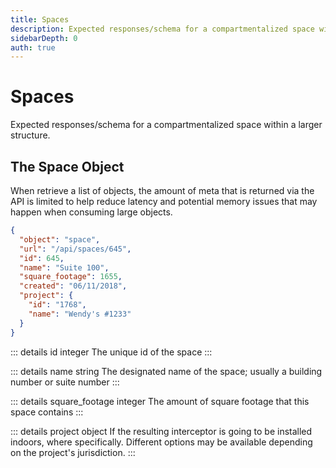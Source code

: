 ```yaml
---
title: Spaces
description: Expected responses/schema for a compartmentalized space within a larger structure.
sidebarDepth: 0
auth: true
---
```


# Spaces

Expected responses/schema for a compartmentalized space within a larger structure.

## The Space Object

When retrieve a list of objects, the amount of meta that is returned via the API is limited to help reduce latency and potential memory issues that may happen when consuming large objects.

```json
{
  "object": "space",
  "url": "/api/spaces/645",
  "id": 645,
  "name": "Suite 100",
  "square_footage": 1655,
  "created": "06/11/2018",
  "project": {
    "id": "1768",
    "name": "Wendy's #1233"
  }
}
```

::: details id <span class="code-note">integer</span>
The unique id of the space
:::

::: details name <span class="code-note">string</span>
The designated name of the space; usually a building number or suite number
:::

::: details square_footage <span class="code-note">integer</span>
The amount of square footage that this space contains
:::

::: details project <span class="code-note">object</span>
If the resulting interceptor is going to be installed indoors, where specifically. Different options may be available depending on the project's jurisdiction. 
:::
